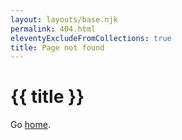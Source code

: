 ```yaml
---
layout: layouts/base.njk
permalink: 404.html
eleventyExcludeFromCollections: true
title: Page not found
---
```


# {{ title }}

Go <a href="{{ '/' | url }}">home</a>.
